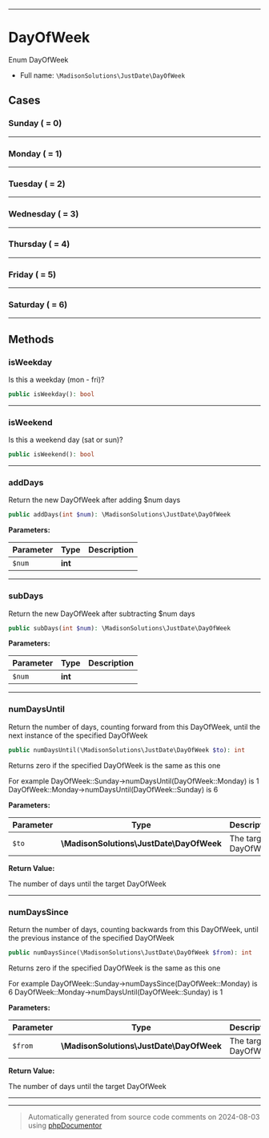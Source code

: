 ***

# DayOfWeek

Enum DayOfWeek



* Full name: `\MadisonSolutions\JustDate\DayOfWeek`

## Cases


### Sunday ( = 0)




***

### Monday ( = 1)




***

### Tuesday ( = 2)




***

### Wednesday ( = 3)




***

### Thursday ( = 4)




***

### Friday ( = 5)




***

### Saturday ( = 6)




***


## Methods


### isWeekday

Is this a weekday (mon - fri)?

```php
public isWeekday(): bool
```











***

### isWeekend

Is this a weekend day (sat or sun)?

```php
public isWeekend(): bool
```











***

### addDays

Return the new DayOfWeek after adding $num days

```php
public addDays(int $num): \MadisonSolutions\JustDate\DayOfWeek
```








**Parameters:**

| Parameter | Type | Description |
|-----------|------|-------------|
| `$num` | **int** |  |




***

### subDays

Return the new DayOfWeek after subtracting $num days

```php
public subDays(int $num): \MadisonSolutions\JustDate\DayOfWeek
```








**Parameters:**

| Parameter | Type | Description |
|-----------|------|-------------|
| `$num` | **int** |  |




***

### numDaysUntil

Return the number of days, counting forward from this DayOfWeek, until the next instance of the specified DayOfWeek

```php
public numDaysUntil(\MadisonSolutions\JustDate\DayOfWeek $to): int
```

Returns zero if the specified DayOfWeek is the same as this one

For example DayOfWeek::Sunday->numDaysUntil(DayOfWeek::Monday) is 1
DayOfWeek::Monday->numDaysUntil(DayOfWeek::Sunday) is 6






**Parameters:**

| Parameter | Type | Description |
|-----------|------|-------------|
| `$to` | **\MadisonSolutions\JustDate\DayOfWeek** | The target DayOfWeek |


**Return Value:**

The number of days until the target DayOfWeek



***

### numDaysSince

Return the number of days, counting backwards from this DayOfWeek, until the previous instance of the specified DayOfWeek

```php
public numDaysSince(\MadisonSolutions\JustDate\DayOfWeek $from): int
```

Returns zero if the specified DayOfWeek is the same as this one

For example DayOfWeek::Sunday->numDaysSince(DayOfWeek::Monday) is 6
DayOfWeek::Monday->numDaysUntil(DayOfWeek::Sunday) is 1






**Parameters:**

| Parameter | Type | Description |
|-----------|------|-------------|
| `$from` | **\MadisonSolutions\JustDate\DayOfWeek** | The target DayOfWeek |


**Return Value:**

The number of days until the target DayOfWeek



***

***
> Automatically generated from source code comments on 2024-08-03 using [phpDocumentor](http://www.phpdoc.org/)
